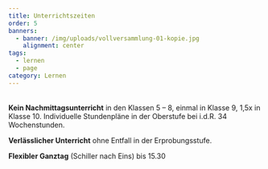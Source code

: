 ```yaml
---
title: Unterrichtszeiten
order: 5
banners:
  - banner: /img/uploads/vollversammlung-01-kopie.jpg
    alignment: center
tags:
  - lernen
  - page
category: Lernen
---
```



<div class="table-wrapper"><div id="csvFile" data-table="/img/uploads/stundenraster.csv"></div><table id="csvRoot"></table><script src="/scripts/papaparse.min.js"></script><script type="module" src="/scripts/table.js"></script></div>

**Kein Nachmittagsunterricht** in den Klassen 5 – 8, einmal in Klasse 9, 1,5x in Klasse 10. Individuelle Stundenpläne in der Oberstufe bei i.d.R. 34 Wochenstunden. 

**Verlässlicher Unterricht** ohne Entfall in der Erprobungsstufe. 

**Flexibler Ganztag** (Schiller nach Eins) bis 15.30